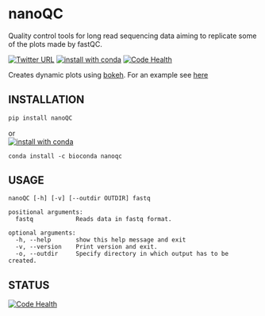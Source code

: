 # nanoQC
Quality control tools for long read sequencing data aiming to replicate some of the plots made by fastQC.

[![Twitter URL](https://img.shields.io/twitter/url/https/twitter.com/wouter_decoster.svg?style=social&label=Follow%20%40wouter_decoster)](https://twitter.com/wouter_decoster)
[![install with conda](https://anaconda.org/bioconda/nanoqc/badges/installer/conda.svg)](https://anaconda.org/bioconda/nanoqc)
[![Code Health](https://landscape.io/github/wdecoster/nanoQC/master/landscape.svg?style=flat)](https://landscape.io/github/wdecoster/nanoQC/master)

Creates dynamic plots using [bokeh](https://bokeh.pydata.org/en/latest/).
For an example see [here](http://decoster.xyz/wouter/)


## INSTALLATION
```bash
pip install nanoQC
```
or  
[![install with conda](https://anaconda.org/bioconda/nanoqc/badges/installer/conda.svg)](https://anaconda.org/bioconda/nanoqc)
```
conda install -c bioconda nanoqc
```


## USAGE
```
nanoQC [-h] [-v] [--outdir OUTDIR] fastq

positional arguments:
  fastq            Reads data in fastq format.

optional arguments:
  -h, --help       show this help message and exit
  -v, --version    Print version and exit.
  -o, --outdir     Specify directory in which output has to be created.
```

## STATUS
[![Code Health](https://landscape.io/github/wdecoster/nanoQC/master/landscape.svg?style=flat)](https://landscape.io/github/wdecoster/nanoQC/master)
